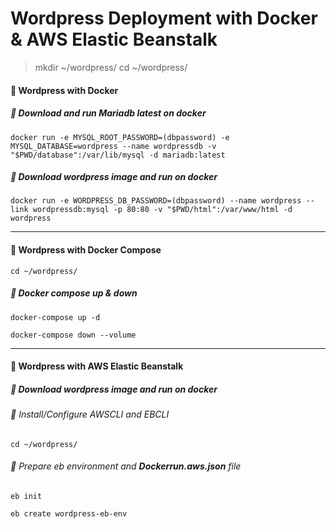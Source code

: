 # Wordpress Deployment with Docker & AWS Elastic Beanstalk

> mkdir ~/wordpress/
> cd ~/wordpress/
#### :whale: Wordpress with Docker 
##### :unicorn: Download and run Mariadb latest on docker 
`docker run -e MYSQL_ROOT_PASSWORD=(dbpassword) -e MYSQL_DATABASE=wordpress --name wordpressdb -v "$PWD/database":/var/lib/mysql -d mariadb:latest`

##### :unicorn: Download wordpress image and run on docker 
`docker run -e WORDPRESS_DB_PASSWORD=(dbpassword) --name wordpress --link wordpressdb:mysql -p 80:80 -v "$PWD/html":/var/www/html -d wordpress`

---
#### :whale: Wordpress with Docker Compose
`cd ~/wordpress/`
##### :unicorn: Docker compose up & down  
`docker-compose up -d`

`docker-compose down --volume`

---
#### :whale: Wordpress with AWS Elastic Beanstalk 
##### :unicorn: Download wordpress image and run on docker 
###### :unicorn: Install/Configure AWSCLI and EBCLI

`cd ~/wordpress/`
###### :unicorn: Prepare eb environment and **Dockerrun.aws.json** file
`eb init`

`eb create wordpress-eb-env`





